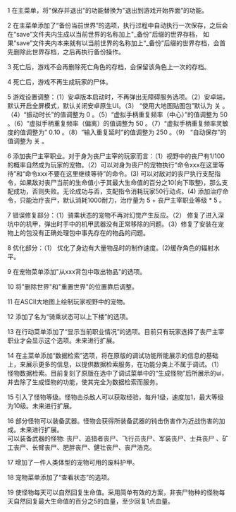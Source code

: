1 在主菜单，将"保存并退出"的功能替换为"退出到游戏开始界面”的功能。

2 在主菜单添加了“备份当前世界”的选项，执行过程中自动执行一次保存，之后会在“save”文件夹内生成以当前世界的名称加上"_备份"后缀的世界存档， 如果“save”文件夹内本来就有以当前世界的名称加上“_备份”后缀的世界存档，会首先删除此世界存档，之后再执行备份操作。

3 死亡后，游戏不会再删除死亡角色的存档，会保留该角色上一次的存档。

4 死亡后，游戏不再生成玩家的尸体。

5 游戏设置调整：（1）安卓版本启动时，不再弹出无障碍服务选项。（2）安卓端，默认开启全屏模式，默认关闭安卓原生UI。（3） “使用大地图贴图包”默认为 关 。（4）“振动时长”的值调整为 0 。（5）“虚拟手柄重复频率（中心）”的值调整为 50 。（6）“虚拟手柄重复频率（偏离）的值调整为 50 。（7）“虚拟手柄重复频率灵敏度的值调整为” 0.10 。（8）“输入重复延时”的值调整为 250 。（9） “自动保存”的值调整为 关 。

6 添加丧尸主宰职业。对于身为丧尸主宰的玩家而言：（1）视野中的丧尸有1/100的概率自然成为玩家的宠物。（2）可以对身为丧尸的宠物执行“命令xxx在这里等待”和“命令xxx不要在这里继续等待”的命令。(3) 可以对敌对的丧尸执行支配指令，如果敌对丧尸当前的生命值小于其最大生命值的百分之10(向下取整)，那么支配成功，否则失败。无论成功与否，支配指令消耗玩家50行动点。(4) 添加治疗命令，只能治疗丧尸，默认消耗1000耐力，治疗量为 5 + 丧尸主宰职业等级 * 5 。

7 错误修复部分：（1）骑乘状态的宠物不再对幻觉产生反应。（2） 修复了进入深坑中的机甲，弹出时手中的机甲武器没有正常移除的问题。（3）修复了安装在宠物上的包没有正确处理包中事先存在的物品的问题。

8 优化部分：（1） 优化了身边有大量物品时的制作速度。(2)缓存角色的辐射水平。

9 在宠物菜单添加"从xxx背包中取出物品"的选项。

10 将"删除世界"和"重置世界"的位置靠后调整。

11 在ASCII大地图上绘制玩家视野中的宠物。

12 添加了名为“骑乘状态可以上下楼”的选项。

13 在行动菜单添加了“显示当前职业情况”的选项。目前只有玩家选择了丧尸主宰职业才会显示这个选项。未来进行扩展。

14 在主菜单添加“数据检索”选项，将在原版的调试功能所能展示的信息的基础上，来展示更多的信息，以提供数据检索服务，在功能分类上不属于调试。（1） 怪物数据检索。目前复刻了原版在选中了调试菜单中的“生成怪物”后所展示的ui，并去除了生成怪物的功能，使其完全为数据检索而服务。

15 引入了怪物等级。怪物击杀敌人可以获取经验，每升1级，速度加1，最大等级为10级。未来进行扩展。

16 部分怪物可以装备武器。怪物会获得所装备武器的钝击伤害作为近战伤害的加成。未来进行扩展。</br>
可以装备武器的怪物: 
丧尸、追猎者丧尸、飞行员丧尸、军装丧尸、士兵丧尸 、矿工丧尸、长臂丧尸、肥胖丧尸、健壮丧尸、丧尸浩克。

17 增加了一件人类体型的宠物可用的废料护甲。

18 宠物菜单添加了“查看状态”的选项。

19 使怪物每天可以自然回复生命值。采用简单有效的方案，非丧尸物种的怪物每天自然回复最大生命值的百分之5的血量，至少回复1点血量。